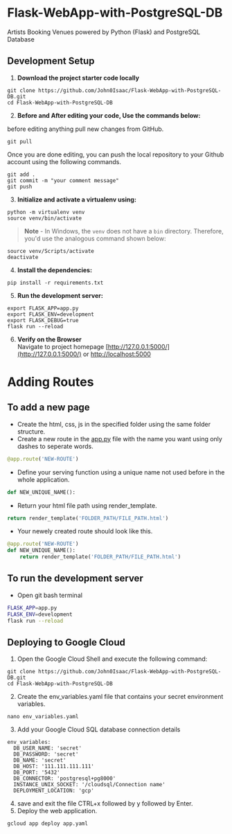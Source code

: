 # Flask-WebApp-with-PostgreSQL-DB
Artists Booking Venues powered by Python (Flask) and PostgreSQL Database

## Development Setup
1. **Download the project starter code locally**
```
git clone https://github.com/John0Isaac/Flask-WebApp-with-PostgreSQL-DB.git
cd Flask-WebApp-with-PostgreSQL-DB
```

2. **Before and After editing your code, Use the commands below:**

before editing anything pull new changes from GitHub.
```
git pull
```
Once you are done editing, you can push the local repository to your Github account using the following commands.
```
git add .
git commit -m "your comment message"
git push
```

3. **Initialize and activate a virtualenv using:**
```
python -m virtualenv venv
source venv/bin/activate
```
>**Note** - In Windows, the `venv` does not have a `bin` directory. Therefore, you'd use the analogous command shown below:
```
source venv/Scripts/activate
deactivate
```

4. **Install the dependencies:**
```
pip install -r requirements.txt
```

5. **Run the development server:**
```
export FLASK_APP=app.py
export FLASK_ENV=development
export FLASK_DEBUG=true
flask run --reload
```

6. **Verify on the Browser**<br>
Navigate to project homepage [http://127.0.0.1:5000/](http://127.0.0.1:5000/) or [http://localhost:5000](http://localhost:5000)


# Adding Routes
## To add a new page
* Create the html, css, js in the specified folder using the same folder structure.
* Create a new route in the [app.py](./app.py) file with the name you want using only dashes to seperate words.
```PYTHON
@app.route('NEW-ROUTE')
```
* Define your serving function using a unique name not used before in the whole application.
```PYTHON
def NEW_UNIQUE_NAME():
```
* Return your html file path using render_template.
```PYTHON
return render_template('FOLDER_PATH/FILE_PATH.html')
```
* Your newely created route should look like this.
```PYTHON
@app.route('NEW-ROUTE')
def NEW_UNIQUE_NAME():
    return render_template('FOLDER_PATH/FILE_PATH.html')
```

## To run the development server
* Open git bash terminal
```bash
FLASK_APP=app.py
FLASK_ENV=development
flask run --reload
```

## Deploying to Google Cloud

1. Open the Google Cloud Shell and execute the following command:

```
git clone https://github.com/John0Isaac/Flask-WebApp-with-PostgreSQL-DB.git
cd Flask-WebApp-with-PostgreSQL-DB
```

2. Create the env_variables.yaml file that contains your secret environment variables.

```
nano env_variables.yaml
```

3. Add your Google Cloud SQL database connection details
```
env_variables:
  DB_USER_NAME: 'secret'
  DB_PASSWORD: 'secret'
  DB_NAME: 'secret'
  DB_HOST: '111.111.111.111'
  DB_PORT: '5432'
  DB_CONNECTOR: 'postgresql+pg8000'
  INSTANCE_UNIX_SOCKET: '/cloudsql/Connection name'
  DEPLOYMENT_LOCATION: 'gcp'
```

4. save and exit the file CTRL+x followed by y followed by Enter.
5. Deploy the web application.
```
gcloud app deploy app.yaml
```
